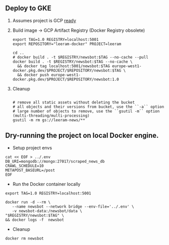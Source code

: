 
## Deploy to GKE

1. Assumes project is GCP [ready](gcloud-init.md)
2. Build image -> GCP Artifact Registry (Docker Registry obsolete)

    ```shell
    export TAG=1.0 REGISTRY=localhost:5001
    export REPOSITORY="leeram-docker" PROJECT=leeram
    ```

    ```shell
    cd ..
    # docker build . -t $REGISTRY/newsbot:$TAG --no-cache --pull 
    docker build . -t $REGISTRY/newsbot:$TAG --no-cache \
      && docker tag localhost:5001/newsbot:$TAG europe-west1-docker.pkg.dev/$PROJECT/$REPOSITORY/newsbot:$TAG \
      && docker push europe-west1-docker.pkg.dev/$PROJECT/$REPOSITORY/newsbot:1.0
    ```
   
3. Cleanup
   
   ```shell
   
   # remove all static assets without deleting the bucket
   # all objects and their versions from bucket, use the ``-a`` option
   # large number of objects to remove, use the ``gsutil -m`` option (multi-threading/multi-processing)
   gsutil -m rm gs://leeram-news/**
   ```

## Dry-running the project on local Docker engine.

   * Setup project envs
   
   ```shell
   cat << EOF > ../.env
   DB_URI=mongodb://mongo:27017/scraped_news_db
   CRAWL_SCHEDULE=10
   METAPOST_BASEURL=/post
   EOF
   ```

   * Run the Docker container locally
   
   ```shell
   export TAG=1.0 REGISTRY=localhost:5001

   docker run -d --rm \
      --name newsbot --network bridge --env-file='../.env' \
      -v newsbot-data:/newsbot/data \
   "$REGISTRY/newsbot:$TAG" \
   && docker logs -f  newsbot
   ```
   
   * Cleanup
   
   ```shell
   docker rm newsbot
   ```